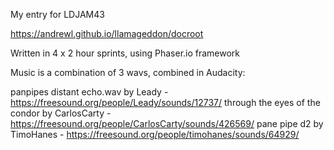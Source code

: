 My entry for LDJAM43

https://andrewl.github.io/llamageddon/docroot

Written in 4 x 2 hour sprints, using Phaser.io framework

Music is a combination of 3 wavs, combined in Audacity:

panpipes distant echo.wav by Leady - https://freesound.org/people/Leady/sounds/12737/
through the eyes of the condor by CarlosCarty - https://freesound.org/people/CarlosCarty/sounds/426569/
pane pipe d2 by TimoHanes - https://freesound.org/people/timohanes/sounds/64929/
